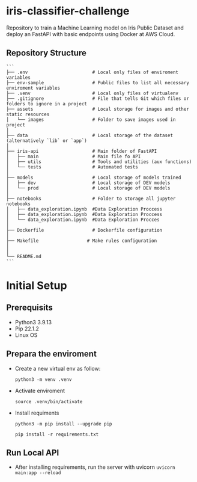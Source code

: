# iris-classifier-challenge
Repository to train a Machine Learning model on Iris Public Dataset and deploy an FastAPI with basic endpoints using Docker at AWS Cloud.


## Repository Structure

    ```
    ├── .env                        # Local only files of enviroment variables
    ├── env-sample                  # Public files to list all necessary enviroment variables
    ├── .venv                       # Local only files of virtualenv 
    ├── .gitignore                  # File that tells Git which files or folders to ignore in a project
    ├── assets                      # Local storage for images and other static resources
    │   └── images                  # Folder to save images used in project 
    │
    ├── data                        # Local storage of the dataset (alternatively `lib` or `app`)
    │
    ├── iris-api                    # Main folder of FastAPI 
    │   ├── main                    # Main file fo API
    │   ├── utils                   # Tools and utilities (aux functions)
    │   └── tests                   # Automated tests 
    │   
    ├── models                      # Local storage of models trained 
    │   ├── dev                     # Local storage of DEV models  
    │   └── prod                    # Local storage of DEV models  
    │
    ├── notebooks                   # Folder to storage all jupyter notebooks
    │   ├── data_exploration.ipynb  #Data Exploration Proccess
    │   ├── data_exploration.ipynb  #Data Exploration Proccess
    │   └── data_exploration.ipynb  #Data Exploration Procces
    │
    ├── Dockerfile                  # Dockerfile configuration
    │
    ├── Makefile                  # Make rules configuration
    │
    │
    └── README.md
    ```

# Initial Setup

## Prerequisits

- Python3 3.9.13
- Pip 22.1.2
- Linux OS


## Prepara the enviroment

- Create a new virtual env as follow:
    
    `python3 -m venv .venv`

- Activate enviroment
    
    `source .venv/bin/activate`

- Install requiments
    
    `python3 -m pip install --upgrade pip`

    `pip install -r requirements.txt`


## Run Local API

- After installing requirements, run the server with uvicorn
    `uvicorn main:app --reload`
